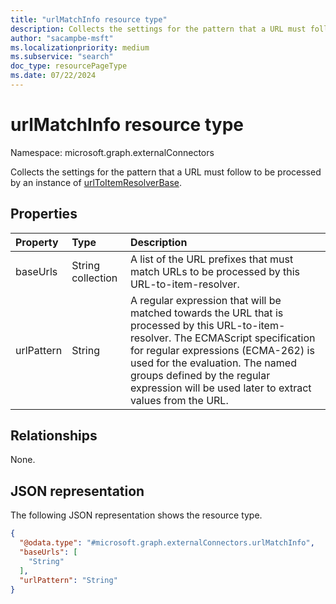 ```yaml
---
title: "urlMatchInfo resource type"
description: Collects the settings for the pattern that a URL must follow to be processed by an instance of urlToItemResolverBase.
author: "sacampbe-msft"
ms.localizationpriority: medium
ms.subservice: "search"
doc_type: resourcePageType
ms.date: 07/22/2024
---
```


# urlMatchInfo resource type

Namespace: microsoft.graph.externalConnectors

Collects the settings for the pattern that a URL must follow to be processed by an instance of [urlToItemResolverBase](../resources/externalconnectors-urltoitemresolverbase.md).

## Properties
|Property|Type|Description|
|:---|:---|:---|
|baseUrls|String collection|A list of the URL prefixes that must match URLs to be processed by this URL-to-item-resolver.|
|urlPattern|String|A regular expression that will be matched towards the URL that is processed by this URL-to-item-resolver. The ECMAScript specification for regular expressions (ECMA-262) is used for the evaluation. The named groups defined by the regular expression will be used later to extract values from the URL.|

## Relationships
None.

## JSON representation
The following JSON representation shows the resource type.
<!-- {
  "blockType": "resource",
  "@odata.type": "microsoft.graph.externalConnectors.urlMatchInfo"
}
-->
``` json
{
  "@odata.type": "#microsoft.graph.externalConnectors.urlMatchInfo",
  "baseUrls": [
    "String"
  ],
  "urlPattern": "String"
}
```
